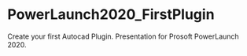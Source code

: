 # PowerLaunch2020_FirstPlugin
Create your first Autocad Plugin. Presentation for Prosoft PowerLaunch 2020.
